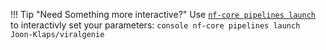 !!! Tip "Need Something more interactive?"
    Use [`nf-core pipelines launch`](https://nf-co.re/docs/nf-core-tools/pipelines/launch) to interactivly set your parameters:
    ```console
    nf-core pipelines launch Joon-Klaps/viralgenie
    ```

